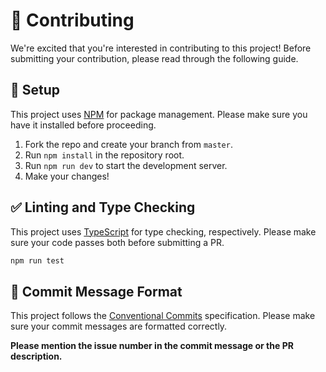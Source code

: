 # 🤝 Contributing

We're excited that you're interested in contributing to this project! Before submitting your contribution, please read through the following guide.

## 🔧 Setup

This project uses [NPM](https://www.npmjs.com/) for package management. Please make sure you have it installed before proceeding.

1. Fork the repo and create your branch from `master`.
2. Run `npm install` in the repository root.
3. Run `npm run dev` to start the development server.
4. Make your changes!

## ✅ Linting and Type Checking

This project uses [TypeScript](https://www.typescriptlang.org/) for type checking, respectively. Please make sure your code passes both before submitting a PR.

```bash
npm run test
```

## 📝 Commit Message Format

This project follows the [Conventional Commits](https://www.conventionalcommits.org/) specification. Please make sure your commit messages are formatted correctly.

**Please mention the issue number in the commit message or the PR description.**
